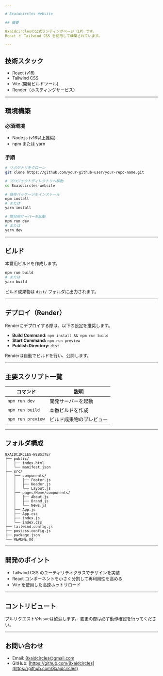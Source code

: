 ```yaml
---

# 8xaidcircles Website

## 概要

8xaidcirclesの公式ランディングページ（LP）です。  
React と Tailwind CSS を使用して構築されています。

---
```


## 技術スタック

- React (v18)
- Tailwind CSS
- Vite (開発ビルドツール)
- Render（ホスティングサービス）

---

## 環境構築

### 必須環境

- Node.js (v16以上推奨)
- npm または yarn

### 手順

```bash
# リポジトリをクローン
git clone https://github.com/your-github-user/your-repo-name.git

# プロジェクトディレクトリへ移動
cd 8xaidcircles-website

# 依存パッケージをインストール
npm install
# または
yarn install

# 開発用サーバーを起動
npm run dev
# または
yarn dev
```

---

## ビルド

本番用ビルドを作成します。

```bash
npm run build
# または
yarn build
```

ビルド成果物は `dist/` フォルダに出力されます。

---

## デプロイ（Render）

Renderにデプロイする際は、以下の設定を推奨します。

* **Build Command:** `npm install && npm run build`
* **Start Command:** `npm run preview`
* **Publish Directory:** `dist`

Renderは自動でビルドを行い、公開します。

---

## 主要スクリプト一覧

| コマンド              | 説明           |
| ----------------- | ------------ |
| `npm run dev`     | 開発サーバーを起動    |
| `npm run build`   | 本番ビルドを作成     |
| `npm run preview` | ビルド成果物のプレビュー |

---

## フォルダ構成

```
8XAIDCIRCLES-WEBSITE/
├── public/
│   ├── index.html
│   └── manifest.json
├── src/
│   ├── components/
│   │   ├── Footer.js
│   │   ├── Header.js
│   │   └── Layout.js
│   ├── pages/Home/components/
│   │   ├── About.js
│   │   ├── Brand.js
│   │   └── News.js
│   ├── App.js
│   ├── App.css
│   ├── index.js
│   └── index.css
├── tailwind.config.js
├── postcss.config.js
├── package.json
└── README.md

```

---

## 開発のポイント

- Tailwind CSS のユーティリティクラスでデザインを実装
- React コンポーネントを小さく分割して再利用性を高める
- Vite を使用した高速ホットリロード

---

## コントリビュート

プルリクエストやIssueは歓迎します。
変更の際は必ず動作確認を行ってください。

---

## お問い合わせ

*   Email: [8xaidcircles@gmail.com](mailto:8xaidcircles@gmail.com)
*   GitHub: [https://github.com/8xaidcircles](https://github.com/8xaidcircles)

```
